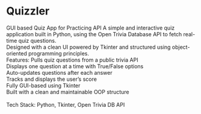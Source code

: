 # Quizzler
GUI based Quiz App for Practicing API
A simple and interactive quiz application built in Python, using the Open Trivia Database API to fetch real-time quiz questions.<br> 
Designed with a clean UI powered by Tkinter and structured using object-oriented programming principles.
<br>
Features:
Pulls quiz questions from a public trivia API<br>
Displays one question at a time with True/False options<br>
Auto-updates questions after each answer<br>
Tracks and displays the user’s score<br>
Fully GUI-based using Tkinter<br>
Built with a clean and maintainable OOP structure<br>
<br>
Tech Stack: Python, Tkinter, Open Trivia DB API
